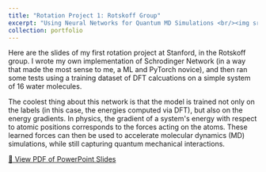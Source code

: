 ```yaml
---
title: "Rotation Project 1: Rotskoff Group"
excerpt: "Using Neural Networks for Quantum MD Simulations <br/><img src='/images/rot_proj_1_image.png'>"
collection: portfolio
---
```


Here are the slides of my first rotation project at Stanford, in the Rotskoff group. I wrote my own implementation of Schrodinger Network (in a way that made the most sense to me, a ML and PyTorch novice), and then ran some tests using a training dataset of DFT calcuations on a simple system of 16 water molecules. 

The coolest thing about this network is that the model is trained not only on the labels (in this case, the energies computed via DFT), but also on the energy gradients. In physics, the gradient of a system's energy with respect to atomic positions corresponds to the forces acting on the atoms. These learned forces can then be used to accelerate molecular dynamics (MD) simulations, while still capturing quantum mechanical interactions.

[📄 View PDF of PowerPoint Slides](/files/Schnet_Architecture.pdf)
